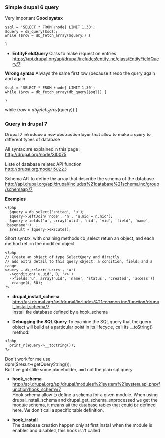 ### Simple drupal 6 query 

Very important 
**Good syntax**
```
$sql = 'SELECT * FROM {node} LIMIT 1,30';
$query = db_query($sql);
while ($row = db_fetch_array($query)) {

}
```

* **EntityFieldQuery** Class to make request on entities
https://api.drupal.org/api/drupal/includes!entity.inc/class/EntityFieldQuery/7

**Wrong syntax**
Always the same first row (because it redo the query again and again
```
$sql = 'SELECT * FROM {node} LIMIT 1,30';
while ($row = db_fetch_array(db_query($sql)) {

}
```
 while ($row = db_fetch_array($query)) {

### Query in drupal 7

Drupal 7 introduce a new abstraction layer that allow to make a query to different types of database 

All syntax are explained in this page :   
http://drupal.org/node/310075

Liste of database related API function   
http://drupal.org/node/150223

Schema API to define the array that describe the schema of the database    
http://api.drupal.org/api/drupal/includes%21database%21schema.inc/group/schemaapi/7

**Exemples**
```
<?php
  $query = db_select('unitag', 'u');
  $query->leftJoin('node', 'n', 'u.nid = n.nid');
  $query->fields('u', array('utid', 'nid', 'vid', 'field', 'name', 'basename'))  ;
  $result = $query->execute();
```
Short syntax, with chaining methods
db_select return an object, and each method return the modified object
```
<?php
// Create an object of type SelectQuery and directly 
// add extra detail to this query object: a condition, fields and a range
$query = db_select('users', 'u')
  ->condition('u.uid', 0, '<>')
  ->fields('u', array('uid', 'name', 'status', 'created', 'access'))
  ->range(0, 50);
?>
```
* **drupal_install_schema**   
http://api.drupal.org/api/drupal/includes%21common.inc/function/drupal_install_schema/7   
Install the database defined by a hook_schema

* **Debugging the SQL Query**
To examine the SQL query that the query object will build at a particular point in its lifecycle, call its __toString() method:
```
<?php
  print_r($query->__toString());
?>
```

Don't work for me use    
 dpm($result->getQueryString());   
But I've got stille some placeholder, and not the plain sql query

* **hook_schema**   
http://api.drupal.org/api/drupal/modules%21system%21system.api.php/function/hook_schema/7   
Hook schema allow to define a schema for a given module. 
When using drupal_install_schema and drupal_get_schema_unprocessed we get the module schema, it means all the database tables that could be defined here. We don't call a specific table definition.

* **hook_install**   
The database creation happen only at first install when the module is enabled and disabled, this hook isn't called 


  